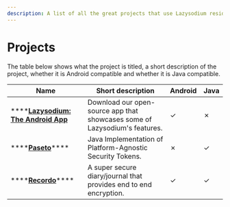 ```yaml
---
description: A list of all the great projects that use Lazysodium reside on this page.
---
```


# Projects

The table below shows what the project is titled, a short description of the project, whether it is Android compatible and whether it is Java compatible.

| **Name** | **Short description** | **Android**  | **Java** |
| --- | --- | --- | --- |
| \*\*\*\*[**Lazysodium: The Android App**](https://play.google.com/store/apps/details?id=com.goterl.lazycode.lazysodium.example&pcampaignid=MKT-Other-global-all-co-prtnr-py-PartBadge-Mar2515-1) | Download our open-source app that showcases some of Lazysodium's features. | ✓ | ✗ |
| \*\*\*\*[**Paseto**](https://paseto.io/)\*\*\*\* | Java Implementation of Platform-Agnostic Security Tokens.  | ✗ | ✓ |
| \*\*\*\*[**Recordo**](https://recordo.co)\*\*\*\* | A super secure diary/journal that provides end to end encryption. | ✓ | ✓ |



